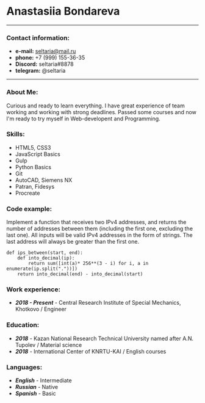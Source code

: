 # **Anastasiia Bondareva**

*****

### **Contact information:**
- **e-mail:** seltaria@mail.ru
- **phone:** +7 (999) 155-36-35
- **Discord:** seltaria#8878
- **telegram:** @seltaria
    
*****

### About Me:
Curious and ready to learn everything. I have great experience of team working and working with strong deadlines. Passed some courses and now I'm ready to try myself in Web-developent and Programming.

### Skills:
- HTML5, CSS3
- JavaScript Basics
- Gulp
- Python Basics
- Git
- AutoCAD, Siemens NX
- Patran, Fidesys
- Procreate

### Code example:
Implement a function that receives two IPv4 addresses, and returns the number of addresses between them (including the first one, excluding the last one).
All inputs will be valid IPv4 addresses in the form of strings. The last address will always be greater than the first one.
```
def ips_between(start, end):
    def into_decimal(ip):
        return sum([int(a)* 256**(3 - i) for i, a in enumerate(ip.split("."))])
    return into_decimal(end) - into_decimal(start)
```

### Work experience:
- ***2018 - Present*** - Central Research Institute of Special Mechanics, Khotkovo / Engineer

### Education:
- ***2018*** - Kazan National Research Technical University named after A.N. Tupolev / Material science
- ***2018*** - International Center of KNRTU-KAI / English courses

### Languages:
- ***English*** - Intermediate
- ***Russian*** - Native
- ***Spanish*** - Basic